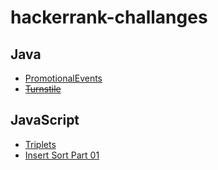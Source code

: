 # hackerrank-challanges

## Java

* [PromotionalEvents](Java/src/main/java/PromotionalEvents.java)
* [~~Turnstile~~](Java/src/main/java/Turnstile.java)

## JavaScript

* [Triplets](JavaScript/triplets.js)
* [Insert Sort Part 01](JavaScript/insert_sort_pt1.js)
